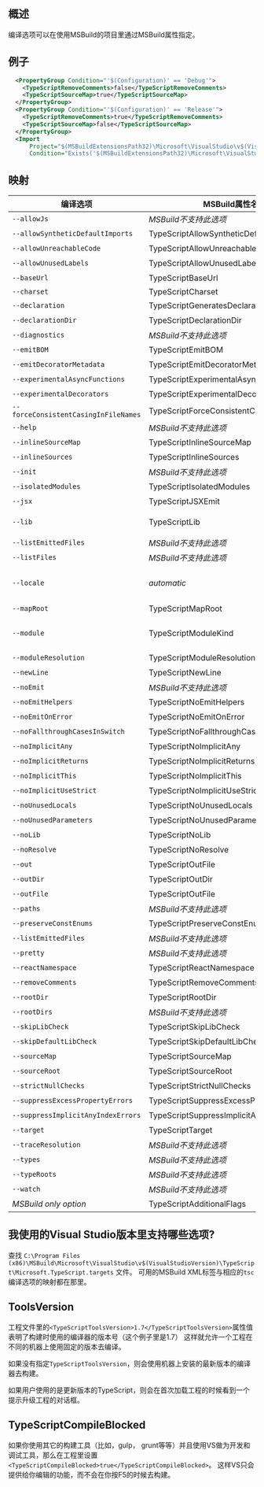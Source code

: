 ## 概述

编译选项可以在使用MSBuild的项目里通过MSBuild属性指定。

## 例子

```XML
  <PropertyGroup Condition="'$(Configuration)' == 'Debug'">
    <TypeScriptRemoveComments>false</TypeScriptRemoveComments>
    <TypeScriptSourceMap>true</TypeScriptSourceMap>
  </PropertyGroup>
  <PropertyGroup Condition="'$(Configuration)' == 'Release'">
    <TypeScriptRemoveComments>true</TypeScriptRemoveComments>
    <TypeScriptSourceMap>false</TypeScriptSourceMap>
  </PropertyGroup>
  <Import
      Project="$(MSBuildExtensionsPath32)\Microsoft\VisualStudio\v$(VisualStudioVersion)\TypeScript\Microsoft.TypeScript.targets"
      Condition="Exists('$(MSBuildExtensionsPath32)\Microsoft\VisualStudio\v$(VisualStudioVersion)\TypeScript\Microsoft.TypeScript.targets')" />
```

## 映射

编译选项                                      | MSBuild属性名称                             | 可用值
---------------------------------------------|--------------------------------------------|-----------------
`--allowJs`                                  | *MSBuild不支持此选项*                        |
`--allowSyntheticDefaultImports`             | TypeScriptAllowSyntheticDefaultImports     | 布尔值
`--allowUnreachableCode`                     | TypeScriptAllowUnreachableCode             | 布尔值
`--allowUnusedLabels`                        | TypeScriptAllowUnusedLabels                | 布尔值
`--baseUrl`                                  | TypeScriptBaseUrl                          | 文件路径
`--charset`                                  | TypeScriptCharset                          |
`--declaration`                              | TypeScriptGeneratesDeclarations            | 布尔值
`--declarationDir`                           | TypeScriptDeclarationDir                   | 文件路径
`--diagnostics`                              | *MSBuild不支持此选项*                        |
`--emitBOM`                                  | TypeScriptEmitBOM                          | 布尔值
`--emitDecoratorMetadata`                    | TypeScriptEmitDecoratorMetadata            | 布尔值
`--experimentalAsyncFunctions`               | TypeScriptExperimentalAsyncFunctions       | 布尔值
`--experimentalDecorators`                   | TypeScriptExperimentalDecorators           | 布尔值
`--forceConsistentCasingInFileNames`         | TypeScriptForceConsistentCasingInFileNames | 布尔值
`--help`                                     | *MSBuild不支持此选项*                        |
`--inlineSourceMap`                          | TypeScriptInlineSourceMap                  | 布尔值
`--inlineSources`                            | TypeScriptInlineSources                    | 布尔值
`--init`                                     | *MSBuild不支持此选项*                        |
`--isolatedModules`                          | TypeScriptIsolatedModules                  | 布尔值
`--jsx`                                      | TypeScriptJSXEmit                          | `React`或`Preserve`
`--lib`                                      | TypeScriptLib                              | 逗号分隔的字符串列表
`--listEmittedFiles`                         | *MSBuild不支持此选项*                        |
`--listFiles`                                | *MSBuild不支持此选项*                        |
`--locale`                                   | *automatic*                                | 自动设置为PreferredUILang值
`--mapRoot`                                  | TypeScriptMapRoot                          | 文件路径
`--module`                                   | TypeScriptModuleKind                       | `AMD`，`CommonJs`，`UMD`，`System`或`ES6`
`--moduleResolution`                         | TypeScriptModuleResolution                 | `Classic`或`Node`
`--newLine`                                  | TypeScriptNewLine                          | `CRLF`或`LF`
`--noEmit`                                   | *MSBuild不支持此选项*                        |
`--noEmitHelpers`                            | TypeScriptNoEmitHelpers                    | 布尔值
`--noEmitOnError`                            | TypeScriptNoEmitOnError                    | 布尔值
`--noFallthroughCasesInSwitch`               | TypeScriptNoFallthroughCasesInSwitch       | 布尔值
`--noImplicitAny`                            | TypeScriptNoImplicitAny                    | 布尔值
`--noImplicitReturns`                        | TypeScriptNoImplicitReturns                | 布尔值
`--noImplicitThis`                           | TypeScriptNoImplicitThis                   | 布尔值
`--noImplicitUseStrict`                      | TypeScriptNoImplicitUseStrict              | 布尔值
`--noUnusedLocals`                           | TypeScriptNoUnusedLocals                   | 布尔值
`--noUnusedParameters`                       | TypeScriptNoUnusedParameters               | 布尔值
`--noLib`                                    | TypeScriptNoLib                            | 布尔值
`--noResolve`                                | TypeScriptNoResolve                        | 布尔值
`--out`                                      | TypeScriptOutFile                          | 文件路径
`--outDir`                                   | TypeScriptOutDir                           | 文件路径
`--outFile`                                  | TypeScriptOutFile                          | 文件路径
`--paths`                                    | *MSBuild不支持此选项*                        |
`--preserveConstEnums`                       | TypeScriptPreserveConstEnums               | 布尔值
`--listEmittedFiles`                         | *MSBuild不支持此选项*                        |
`--pretty`                                   | *MSBuild不支持此选项*                        |
`--reactNamespace`                           | TypeScriptReactNamespace                   | 字符串
`--removeComments`                           | TypeScriptRemoveComments                   | 布尔值
`--rootDir`                                  | TypeScriptRootDir                          | 文件路径
`--rootDirs`                                 | *MSBuild不支持此选项*                        |
`--skipLibCheck`                             | TypeScriptSkipLibCheck                     | 布尔值
`--skipDefaultLibCheck`                      | TypeScriptSkipDefaultLibCheck              | 布尔值
`--sourceMap`                                | TypeScriptSourceMap                        | 文件路径
`--sourceRoot`                               | TypeScriptSourceRoot                       | 文件路径
`--strictNullChecks`                         | TypeScriptStrictNullChecks                 | 布尔值
`--suppressExcessPropertyErrors`             |  TypeScriptSuppressExcessPropertyErrors    | 布尔值
`--suppressImplicitAnyIndexErrors`           | TypeScriptSuppressImplicitAnyIndexErrors   | 布尔值
`--target`                                   | TypeScriptTarget                           | `ES3`，`ES5`，或`ES6`
`--traceResolution`                          | *MSBuild不支持此选项*                        |
`--types`                                    | *MSBuild不支持此选项*                        |
`--typeRoots`                                | *MSBuild不支持此选项*                        |
`--watch`                                    | *MSBuild不支持此选项*                        |
*MSBuild only option*                        | TypeScriptAdditionalFlags                  | *任何编译选项*

## 我使用的Visual Studio版本里支持哪些选项?

查找 `C:\Program Files (x86)\MSBuild\Microsoft\VisualStudio\v$(VisualStudioVersion)\TypeScript\Microsoft.TypeScript.targets` 文件。
可用的MSBuild XML标签与相应的`tsc`编译选项的映射都在那里。

## ToolsVersion

工程文件里的`<TypeScriptToolsVersion>1.7</TypeScriptToolsVersion>`属性值表明了构建时使用的编译器的版本号（这个例子里是1.7）
这样就允许一个工程在不同的机器上使用固定的版本去编译。

如果没有指定`TypeScriptToolsVersion`，则会使用机器上安装的最新版本的编译器去构建。

如果用户使用的是更新版本的TypeScript，则会在首次加载工程的时候看到一个提示升级工程的对话框。

## TypeScriptCompileBlocked

如果你使用其它的构建工具（比如，gulp， grunt等等）并且使用VS做为开发和调试工具，那么在工程里设置`<TypeScriptCompileBlocked>true</TypeScriptCompileBlocked>`。
这样VS只会提供给你编辑的功能，而不会在你按F5的时候去构建。
